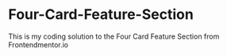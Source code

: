 # Four-Card-Feature-Section
This is my coding solution to the Four Card Feature Section from Frontendmentor.io
